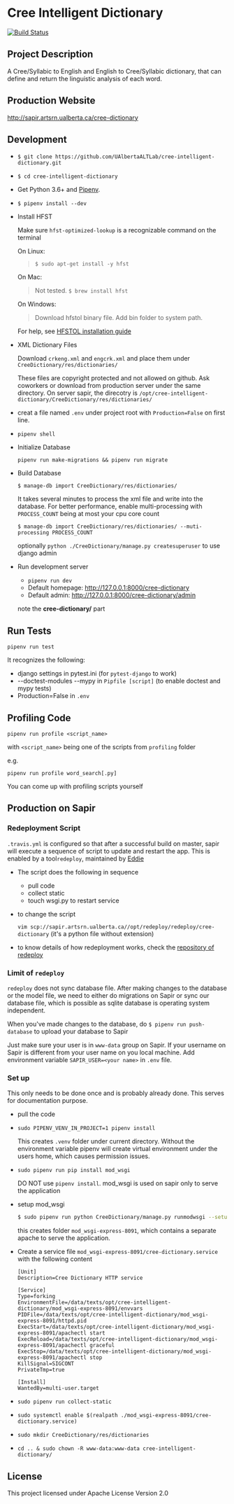 # Cree Intelligent Dictionary

[![Build Status](https://travis-ci.org/UAlbertaALTLab/cree-intelligent-dictionary.svg?branch=master)](https://travis-ci.org/UAlbertaALTLab/cree-intelligent-dictionary)

## Project Description
A Cree/Syllabic to English and English to Cree/Syllabic dictionary, 
that can define and return the linguistic analysis of each word.


## Production Website
http://sapir.artsrn.ualberta.ca/cree-dictionary

## Development

- `$ git clone https://github.com/UAlbertaALTLab/cree-intelligent-dictionary.git`
- `$ cd cree-intelligent-dictionary`
- Get Python 3.6+ and [Pipenv](https://github.com/pypa/pipenv#installation).
- `$ pipenv install --dev`
- Install HFST

    Make sure `hfst-optimized-lookup` is a recognizable command on the terminal

    On Linux:

    > `$ sudo apt-get install -y hfst`

    On Mac:

    > Not tested. `$ brew install hfst`

    On Windows:

    > Download hfstol binary file. Add bin folder to system path.

    For help, see [HFSTOL installation guide](https://github.com/hfst/hfst#installation-packages-for-debian-and-ubuntu)

- XML Dictionary Files

   Download `crkeng.xml` and `engcrk.xml` and place them under `CreeDictionary/res/dictionaries/`

   These files are copyright protected and not allowed on github. Ask coworkers or download from production server under the same directory. On server sapir, the direcotry is `/opt/cree-intelligent-dictionary/CreeDictionary/res/dictionaries/`

- creat a file named `.env` under project root with `Production=False` on first line.

- `pipenv shell`

- Initialize Database

    `pipenv run make-migrations && pipenv run migrate`

- Build Database

    `$ manage-db import CreeDictionary/res/dictionaries/` 
    
    It takes several minutes to process the xml file and write into the database. For better performance, enable multi-processing with `PROCESS_COUNT` being at most your cpu core count

    `$ manage-db import CreeDictionary/res/dictionaries/ --muti-processing PROCESS_COUNT` 

    optionally `python ./CreeDictionary/manage.py createsuperuser` to use django admin  

- Run development server
    - `pipenv run dev`
    - Default homepage: http://127.0.0.1:8000/cree-dictionary 
    - Default admin: http://127.0.0.1:8000/cree-dictionary/admin
    
    note the **cree-dictionary/** part

## Run Tests

`pipenv run test` 

It recognizes the following:

- django settings in pytest.ini (for `pytest-django` to work)
- --doctest-modules --mypy in `Pipfile [script]` (to enable doctest and mypy tests)
- Production=False in `.env`


## Profiling Code

`pipenv run profile <script_name>`

with `<script_name>` being one of the scripts from `profiling` folder

e.g.

`pipenv run profile word_search[.py]`

You can come up with profiling scripts yourself

## Production on Sapir

### Redeployment Script

`.travis.yml` is configured so that after a successful build on master, sapir will execute a sequence of script to
update and restart the app. This is enabled by a tool`redeploy`, maintained by [Eddie](https://github.com/eddieantonio)

- The script does the following in sequence

   - pull code
   - collect static
   - touch wsgi.py to restart service

- to change the script
    
    `vim scp://sapir.artsrn.ualberta.ca//opt/redeploy/redeploy/cree-dictionary`  (it's a python file without extension)
   
- to know details of how redeployment works, check the [repository of redeploy](https://github.com/eddieantonio/redeploy)

### Limit of `redeploy`

`redeploy` does not sync database file. After making changes to the database or the model file, we need to either
do migrations on Sapir or sync our database file, which is possible as sqlite database is operating system independent.
 
When you've made changes to the database, do `$ pipenv run push-database` to upload your database to Sapir

Just make sure your user is in `www-data` group on Sapir. If your username on Sapir is different from your user name
on you local machine. Add environment variable `SAPIR_USER=<your name>` in `.env` file.

### Set up

This only needs to be done once and is probably already done. This serves for documentation purpose.

- pull the code
- `sudo PIPENV_VENV_IN_PROJECT=1 pipenv install` 
    
    This creates `.venv` folder under current directory. Without the environment variable pipenv will create virtual 
    environment under the users home, which causes permission issues.
    
- `sudo pipenv run pip install mod_wsgi` 

    DO NOT use `pipenv install`. mod_wsgi is used on sapir only to serve the application
    
- setup mod_wsgi

    ```.bash
    $ sudo pipenv run python CreeDictionary/manage.py runmodwsgi --setup-only --port=8091 --user www-data --group www-data --server-root=mod_wsgi-express-8091
    ```
  
    this creates folder `mod_wsgi-express-8091`, which contains a separate apache to serve the application.

- Create a service file `mod_wsgi-express-8091/cree-dictionary.service` with the following content

    ```
    [Unit]
    Description=Cree Dictionary HTTP service
    
    [Service]
    Type=forking
    EnvironmentFile=/data/texts/opt/cree-intelligent-dictionary/mod_wsgi-express-8091/envvars
    PIDFile=/data/texts/opt/cree-intelligent-dictionary/mod_wsgi-express-8091/httpd.pid
    ExecStart=/data/texts/opt/cree-intelligent-dictionary/mod_wsgi-express-8091/apachectl start
    ExecReload=/data/texts/opt/cree-intelligent-dictionary/mod_wsgi-express-8091/apachectl graceful
    ExecStop=/data/texts/opt/cree-intelligent-dictionary/mod_wsgi-express-8091/apachectl stop
    KillSignal=SIGCONT
    PrivateTmp=true
    
    [Install]
    WantedBy=multi-user.target
    ```

- `sudo pipenv run collect-static`

- `sudo systemctl enable $(realpath ./mod_wsgi-express-8091/cree-dictionary.service)`

- `sudo mkdir CreeDictionary/res/dictionaries`

- `cd .. & sudo chown -R www-data:www-data cree-intelligent-dictionary/`

## License
This project licensed under Apache License Version 2.0